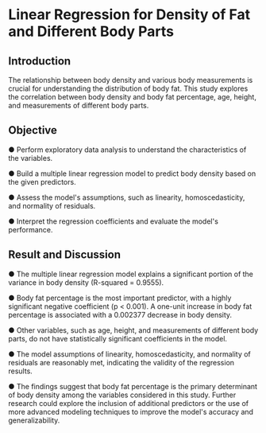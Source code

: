 # Linear Regression for Density of Fat and Different Body Parts

## Introduction

The relationship between body density and various body measurements is crucial for understanding the distribution of body fat. This study explores the correlation between body density and body fat percentage, age, height, and measurements of different body parts.

## Objective

●	Perform exploratory data analysis to understand the characteristics of the variables.

●	Build a multiple linear regression model to predict body density based on the given predictors.

●	Assess the model's assumptions, such as linearity, homoscedasticity, and normality of residuals.

●	Interpret the regression coefficients and evaluate the model's performance.



## Result and Discussion

●	The multiple linear regression model explains a significant portion of the variance in body density (R-squared = 0.9555).

●	Body fat percentage is the most important predictor, with a highly significant negative coefficient (p < 0.001). A one-unit increase in body fat percentage is associated with a 0.002377 decrease in body density.

●	Other variables, such as age, height, and measurements of different body parts, do not have statistically significant coefficients in the model.

●	The model assumptions of linearity, homoscedasticity, and normality of residuals are reasonably met, indicating the validity of the regression results.

●	The findings suggest that body fat percentage is the primary determinant of body density among the variables considered in this study. Further research could explore the inclusion of additional predictors or the use of more advanced modeling techniques to improve the model's accuracy and generalizability.
